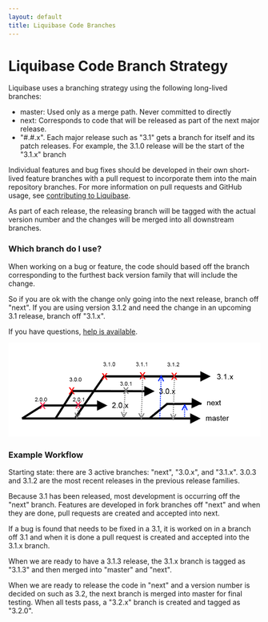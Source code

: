 ```yaml
---
layout: default
title: Liquibase Code Branches
---
```


# Liquibase Code Branch Strategy #

Liquibase uses a branching strategy using the following long-lived branches:

* master: Used only as a merge path. Never committed to directly
* next: Corresponds to code that will be released as part of the next major release.
* "#.#.x". Each major release such as "3.1" gets a branch for itself and its patch releases. For example, the 3.1.0 release will be the start of the "3.1.x" branch

Individual features and bug fixes should be developed in their own short-lived feature branches with a pull request to incorporate them into the main repository branches.
For more information on pull requests and GitHub usage, see [contributing to Liquibase](contribute.html).

As part of each release, the releasing branch will be tagged with the actual version number and the changes will be merged into all downstream branches.

### Which branch do I use?

When working on a bug or feature, the code should based off the branch corresponding to the furthest back version family that will include the change.

So if you are ok with the change only going into the next release, branch off "next". If you are using version 3.1.2 and need the change in an upcoming 3.1 release, branch off "3.1.x".

If you have questions, [help is available](../community/index.html).

<img src="../custom_images/branches.png" width="550">

### Example Workflow

Starting state: there are 3 active branches: "next", "3.0.x", and "3.1.x". 3.0.3 and 3.1.2 are the most recent releases in the previous release families.

Because 3.1 has been released, most development is occurring off the "next" branch. Features are developed in fork branches off "next" and when they are done, pull requests are created and accepted into next.

If a bug is found that needs to be fixed in a 3.1, it is worked on in a branch off 3.1 and when it is done a pull request is created and accepted into the 3.1.x branch.

When we are ready to have a 3.1.3 release, the 3.1.x branch is tagged as "3.1.3" and then merged into "master" and "next".

When we are ready to release the code in "next" and a version number is decided on such as 3.2, the next branch is merged into master for final testing. When all tests pass, a "3.2.x" branch is created and tagged as "3.2.0".

